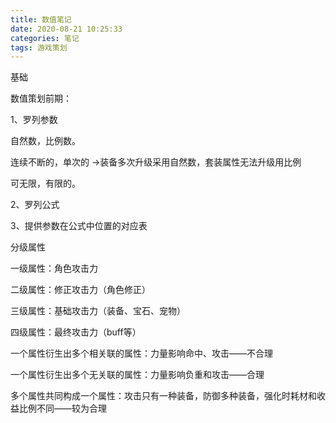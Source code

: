 ```yaml
---
title: 数值笔记
date: 2020-08-21 10:25:33
categories: 笔记
tags: 游戏策划
---
```


基础

<!--more-->

数值策划前期：

1、罗列参数

自然数，比例数。

连续不断的，单次的 →装备多次升级采用自然数，套装属性无法升级用比例

可无限，有限的。

2、罗列公式

3、提供参数在公式中位置的对应表



分级属性

一级属性：角色攻击力

二级属性：修正攻击力（角色修正）

三级属性：基础攻击力（装备、宝石、宠物）

四级属性：最终攻击力（buff等）

一个属性衍生出多个相关联的属性：力量影响命中、攻击——不合理

一个属性衍生出多个无关联的属性：力量影响负重和攻击——合理

多个属性共同构成一个属性：攻击只有一种装备，防御多种装备，强化时耗材和收益比例不同——较为合理

 
